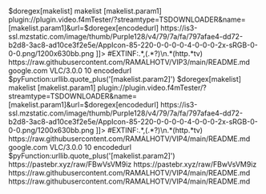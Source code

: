 <?xml version="1.0" encoding="UTF-8" standalone="yes"?>


</item>
<item>
<title>[COLOR white][B]LISTA 1[/B][/COLOR]</title>
<link>$doregex[makelist]</link>
<regex>
<name>makelist</name>
<listrepeat><![CDATA[
<title>[makelist.param1]</title>
<link>plugin://plugin.video.f4mTester/?streamtype=TSDOWNLOADER&amp;name=[makelist.param1]&amp;url=$doregex[encodedurl]</link>
<thumbnail>https://is3-ssl.mzstatic.com/image/thumb/Purple128/v4/79/7a/fa/797afae4-dd72-b2d8-3ac8-ad10ce3f2e5e/AppIcon-85-220-0-0-0-0-4-0-0-0-2x-sRGB-0-0-0.png/1200x630bb.png</thumbnail>
]]></listrepeat>
<expres>#EXTINF:.*,(.*?)\n.*(http.*tv)</expres>
<page>https://raw.githubusercontent.com/RAMALHOTV/VIP3/main/README.md</page>
<referer>google.com</referer>
<x-forward></x-forward>
<agent>VLC/3.0.0</agent>
<buffer>10</buffer>
</regex>
<regex>
<name>encodedurl</name>
<expres>$pyFunction:urllib.quote_plus('[makelist.param2]')<expres>
<page></page>
</regex>
</item>


</item>
<item>
<title>[COLOR white][B]LISTA 2[/B][/COLOR]</title>
<link>$doregex[makelist]</link>
<regex>
<name>makelist</name>
<listrepeat><![CDATA[
<title>[makelist.param1]</title>
<link>plugin://plugin.video.f4mTester/?streamtype=TSDOWNLOADER&amp;name=[makelist.param1]&amp;url=$doregex[encodedurl]</link>
<thumbnail>https://is3-ssl.mzstatic.com/image/thumb/Purple128/v4/79/7a/fa/797afae4-dd72-b2d8-3ac8-ad10ce3f2e5e/AppIcon-85-220-0-0-0-0-4-0-0-0-2x-sRGB-0-0-0.png/1200x630bb.png</thumbnail>
]]></listrepeat>
<expres>#EXTINF:.*,(.*?)\n.*(http.*tv)</expres>
<page>https://raw.githubusercontent.com/RAMALHOTV/VIP4/main/README.md</page>
<referer>google.com</referer>
<x-forward></x-forward>
<agent>VLC/3.0.0</agent>
<buffer>10</buffer>
</regex>
<regex>
<name>encodedurl</name>
<expres>$pyFunction:urllib.quote_plus('[makelist.param2]')<expres>
<page></page>
</regex>
</item>


<item>
<title>[COLOR white][B]LISTA 3[/B][/COLOR]</title>
<link>https://pastebr.xyz/raw/FBwVsVM9iz</link>
<externallink>https://pastebr.xyz/raw/FBwVsVM9iz</externallink>
</item>

<item>
<title>[COLOR white][B]LISTA 4[/B][/COLOR]</title>
<link>https://raw.githubusercontent.com/RAMALHOTV/VIP4/main/README.md</link>
<externallink>https://raw.githubusercontent.com/RAMALHOTV/VIP4/main/README.md</externallink>
</item>











